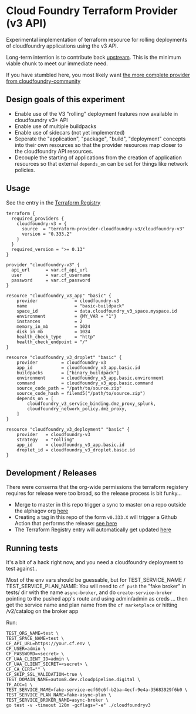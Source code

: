 # Cloud Foundry Terraform Provider (v3 API)

Experimental implementation of terraform resource for rolling deployments of
cloudfoundry applications using the v3 API.

Long-term intention is to contribute back
[upstream](https://github.com/cloudfoundry-community/terraform-provider-cloudfoundry).
This is the minimum viable
chunk to meet our immediate need.

If you have stumbled here, you most likely want
[the more complete provider from cloudfoundry-community](https://github.com/cloudfoundry-community/terraform-provider-cloudfoundry)

## Design goals of this experiment

* Enable use of the V3 "rolling" deployment features now available in cloudfoundry v3+ API
* Enable use of multiple buildpacks
* Enable use of sidecars (not yet implemented)
* Seperate the "application", "package", "build", "deployment" concepts into their own resources so that the provider resources map closer to the cloudfoundry API resources.
* Decouple the starting of applications from the creation of application resources so that external `depends_on` can be set for things like network policies.

## Usage

See the entry in the [Terraform Registry](https://registry.terraform.io/providers/terraform-provider-cloudfoundry-v3/cloudfoundry-v3/latest)

```hcl
terraform {
  required_providers {
    cloudfoundry-v3 = {
      source  = "terraform-provider-cloudfoundry-v3/cloudfoundry-v3"
      version = "0.333.2"
    }
  }
  required_version = ">= 0.13"
}

provider "cloudfoundry-v3" {
  api_url      = var.cf_api_url
  user         = var.cf_username
  password     = var.cf_password
}

resource "cloudfoundry_v3_app" "basic" {
	provider              = cloudfoundry-v3
	name                  = "basic-buildpack"
	space_id              = data.cloudfoundry_v3_space.myspace.id
	environment           = {MY_VAR = "1"}
	instances             = 2
	memory_in_mb          = 1024
	disk_in_mb            = 1024
	health_check_type     = "http"
	health_check_endpoint = "/"
}

resource "cloudfoundry_v3_droplet" "basic" {
	provider         = cloudfoundry-v3
	app_id           = cloudfoundry_v3_app.basic.id
	buildpacks       = ["binary_buildpack"]
	environment      = cloudfoundry_v3_app.basic.environment
	command          = cloudfoundry_v3_app.basic.command
	source_code_path = "/path/to/source.zip"
	source_code_hash = filemd5("/path/to/source.zip")
	depends_on = [
		cloudfoundry_v3_service_binding.dmz_proxy_splunk,
		cloudfoundry_network_policy.dmz_proxy,
	]
}

resource "cloudfoundry_v3_deployment" "basic" {
	provider   = cloudfoundry-v3
	strategy   = "rolling"
	app_id     = cloudfoundry_v3_app.basic.id
	droplet_id = cloudfoundry_v3_droplet.basic.id
}
```

## Development / Releases

There were conserns that the org-wide permissions the terraform registery
requires for release were too broad, so the release process is bit funky...

* Merge to master in this repo trigger a sync to master on a repo outside the alphagov org [here](https://github.com/terraform-provider-cloudfoundry-v3/terraform-provider-cloudfoundry-v3)
* Creating a tag in this repo of the form `v0.333.X` will trigger a Github Action that performs the release: [see here](https://github.com/terraform-provider-cloudfoundry-v3/terraform-provider-cloudfoundry-v3/actions)
* The Terraform Registry entry will automatically get updated [here](https://registry.terraform.io/providers/terraform-provider-cloudfoundry-v3/cloudfoundry-v3/latest)

## Running tests

It's a bit of a hack right now, and you need a cloudfoundry deployment to test against..

Most of the env vars should be guessable, but for TEST_SERVICE_NAME /
TEST_SERVICE_PLAN_NAME: You will need to `cf push` the "fake broker" in
tests/ dir with the name `async-broker`,  and do `create-service-broker`
pointing to the pushed app's route and using admin/admin as creds ... then
get the service name and plan name from the `cf marketplace` or hitting
/v2/catalog on the broker app

Run:

```
TEST_ORG_NAME=test \
TEST_SPACE_NAME=test \
CF_API_URL=https://your.cf.env \
CF_USER=admin \
CF_PASSWORD=<secret> \
CF_UAA_CLIENT_ID=admin \
CF_UAA_CLIENT_SECRET=<secret> \
CF_CA_CERT="" \
CF_SKIP_SSL_VALIDATION=true \
TEST_DOMAIN_NAME=autom8.dev.cloudpipeline.digital \
TF_ACC=1 \
TEST_SERVICE_NAME=fake-service-ecf60c6f-b2ba-4ecf-9e4a-35683929f6b0 \
TEST_SERVICE_PLAN_NAME=fake-async-plan \
TEST_SERVICE_BROKER_NAME=async-broker \
go test -v -timeout 120m -gcflags="-e" ./cloudfoundryv3
```

